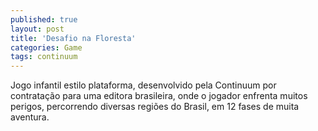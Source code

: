 ```yaml
---
published: true
layout: post
title: 'Desafio na Floresta'
categories: Game
tags: continuum
---
```

Jogo infantil estilo plataforma, desenvolvido pela Continuum por contrata&ccedil;&atilde;o para uma editora brasileira, onde o jogador enfrenta muitos perigos, percorrendo diversas regi&otilde;es do Brasil, em 12 fases de muita aventura.












